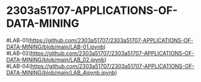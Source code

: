 # 2303a51707-APPLICATIONS-OF-DATA-MINING
#LAB-01(https://github.com/2303a51707/2303a51707-APPLICATIONS-OF-DATA-MINING/blob/main/LAB-01.ipynb)                  
#LAB-02(https://github.com/2303a51707/2303a51707-APPLICATIONS-OF-DATA-MINING/blob/main/LAB_02.ipynb)       
#LAB-04(https://github.com/2303a51707/2303a51707-APPLICATIONS-OF-DATA-MINING/blob/main/LAB_4ipynb.ipynb)

